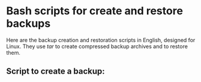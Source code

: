 # Bash scripts for create and restore backups
Here are the backup creation and restoration scripts in English, designed for Linux. They use *tar* to create compressed backup archives and to restore them.

## Script to create a backup:

